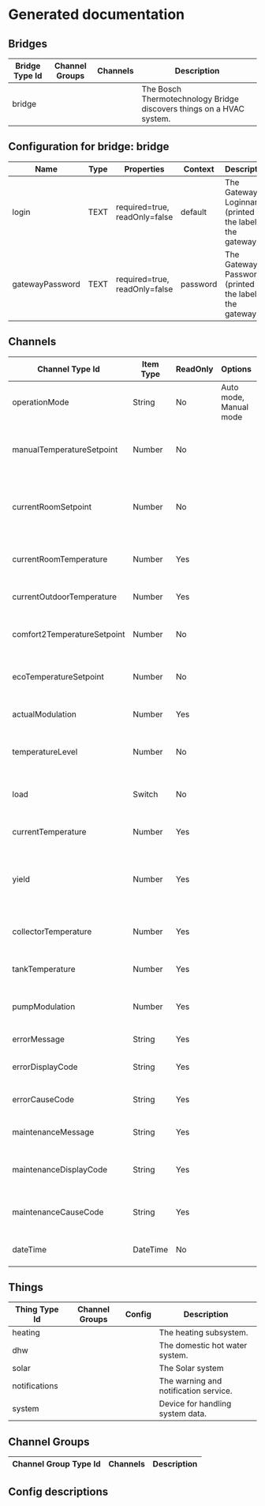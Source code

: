 # Generated documentation 


## Bridges

|Bridge Type Id|Channel Groups|Channels|Description|
|---|---|---|---|
|<a name="bridge-id-bridge"></a>bridge|||The Bosch Thermotechnology Bridge discovers things on a HVAC system.|


## Configuration for bridge: bridge

|Name|Type|Properties|Context|Description|
|---|---|---|---|---|
|login|TEXT|required=true, readOnly=false |default|                     The Gateway Loginname (printed on the label of the gateway).                 |
|gatewayPassword|TEXT|required=true, readOnly=false |password|                     The Gateway Password (printed on the label of the gateway).                 |


## Channels

|Channel Type Id|Item Type|ReadOnly|Options|Description|
|---|---|---|---|---|
|<a name="channel-id-operationMode"></a>operationMode|String|No|Auto mode, Manual mode |The current operation mode.|
|<a name="channel-id-manualTemperatureSetpoint"></a>manualTemperatureSetpoint|Number|No||The room temperature setpoint in manual mode.|
|<a name="channel-id-currentRoomSetpoint"></a>currentRoomSetpoint|Number|No||The room temperature setpoint until next program step.|
|<a name="channel-id-currentRoomTemperature"></a>currentRoomTemperature|Number|Yes||The current measured room temperature.|
|<a name="channel-id-currentOutdoorTemperature"></a>currentOutdoorTemperature|Number|Yes||The current outdoor temperature.|
|<a name="channel-id-comfort2TemperatureSetpoint"></a>comfort2TemperatureSetpoint|Number|No||The room temperature on heating phase.|
|<a name="channel-id-ecoTemperatureSetpoint"></a>ecoTemperatureSetpoint|Number|No||The room temperature on lowering phase.|
|<a name="channel-id-actualModulation"></a>actualModulation|Number|Yes||The current heating modulation.|
|<a name="channel-id-temperatureLevel"></a>temperatureLevel|Number|No||The Water temperature for level high.|
|<a name="channel-id-load"></a>load|Switch|No||Heat up to high level temperature once.|
|<a name="channel-id-currentTemperature"></a>currentTemperature|Number|Yes||The current hot water temperature.|
|<a name="channel-id-yield"></a>yield|Number|Yes||The cumulative yield of solar system for one day in kWh.|
|<a name="channel-id-collectorTemperature"></a>collectorTemperature|Number|Yes||The current solar collector temperature.|
|<a name="channel-id-tankTemperature"></a>tankTemperature|Number|Yes||The current solar tank temperature.|
|<a name="channel-id-pumpModulation"></a>pumpModulation|Number|Yes||The current pump modulation in percent.|
|<a name="channel-id-errorMessage"></a>errorMessage|String|Yes||The error messages.|
|<a name="channel-id-errorDisplayCode"></a>errorDisplayCode|String|Yes||The error display code (dcd).|
|<a name="channel-id-errorCauseCode"></a>errorCauseCode|String|Yes||The error cause code (ccd).|
|<a name="channel-id-maintenanceMessage"></a>maintenanceMessage|String|Yes||The maintenance messages.|
|<a name="channel-id-maintenanceDisplayCode"></a>maintenanceDisplayCode|String|Yes||The maintenance display code (dcd).|
|<a name="channel-id-maintenanceCauseCode"></a>maintenanceCauseCode|String|Yes||The maintenance cause code (ccd).|
|<a name="channel-id-dateTime"></a>dateTime|DateTime|No||The current time of KNX bus.|


## Things

|Thing Type Id|Channel Groups|Config|Description|
|---|---|---|---|
|heating|||The heating subsystem.|
|dhw|||The domestic hot water system.|
|solar|||The Solar system|
|notifications|||The warning and notification service.|
|system|||Device for handling system data.|




## Channel Groups

|Channel Group Type Id|Channels|Description|
|---|---|---|


## Config descriptions


